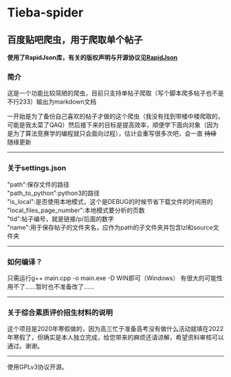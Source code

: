 # Tieba-spider

## __百度贴吧爬虫，用于爬取单个帖子__

__使用了RapidJson库，有关的版权声明与开源协议见[RapidJson](http://github.com/Tencent/rapidjson/blob/master/license.txt)__

### 简介
这是一个功能比较简陋的爬虫，目前只支持单帖子爬取（写个脚本爬多帖子也不是不行233）输出为markdown文档

一开始是为了备份自己喜欢的帖子才做的这个爬虫（我没有找到带楼中楼爬取的，可能是我太菜了QAQ）然后接下来的目标是提高效率，顺便学下面向对象（因为是为了算法竞赛学的编程就只会面向过程），估计会重写很多次吧，会一直 ~~持续~~ 随缘更新

***
### 关于settings.json

"path":保存文件的路径  
"path_to_python":python3的路径  
"is_local":是否使用本地模式，这个是DEBUG的时候节省下载文件的时间用的  
"local_files_page_number":本地模式要分析的页数  
"tid":帖子编号，就是链接/p/后面的数字  
"name":用于保存帖子的文件夹名，应作为path的子文件夹并包含lzl和source文件夹

***
### 如何编译？ 

只需运行g++ main.cpp -o main.exe -D WIN即可（Windows）
有很大的可能性用不了……暂时也不准备改了……

***

### 关于综合素质评价招生材料的说明

这个项目是2020年寒假做的，因为高三忙于准备高考没有做什么活动就填在2022年寒假了，但确实是本人独立完成，给您带来的麻烦还请谅解，希望资料审核可以通过。谢谢。

***

使用GPLv3协议开源。
